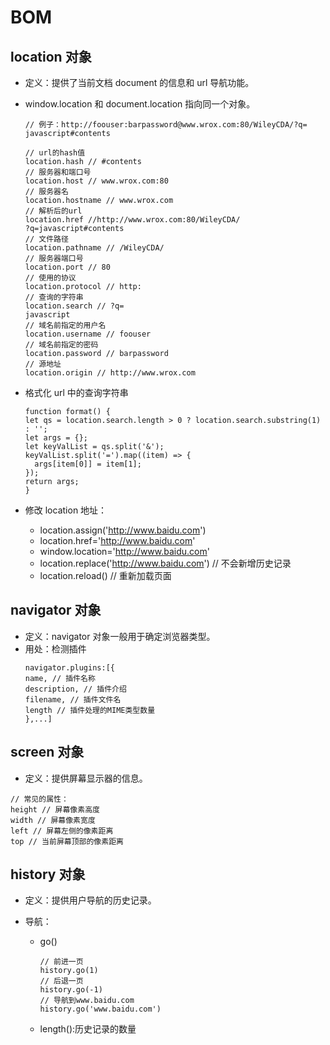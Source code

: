 # BOM

## location 对象

- 定义：提供了当前文档 document 的信息和 url 导航功能。
- window.location 和 document.location 指向同一个对象。

  ```
  // 例子：http://foouser:barpassword@www.wrox.com:80/WileyCDA/?q=
  javascript#contents

  // url的hash值
  location.hash // #contents
  // 服务器和端口号
  location.host // www.wrox.com:80
  // 服务器名
  location.hostname // www.wrox.com
  // 解析后的url
  location.href //http://www.wrox.com:80/WileyCDA/
  ?q=javascript#contents
  // 文件路径
  location.pathname // /WileyCDA/
  // 服务器端口号
  location.port // 80
  // 使用的协议
  location.protocol // http:
  // 查询的字符串
  location.search // ?q=
  javascript
  // 域名前指定的用户名
  location.username // foouser
  // 域名前指定的密码
  location.password // barpassword
  // 源地址
  location.origin // http://www.wrox.com
  ```

- 格式化 url 中的查询字符串

  ```
  function format() {
  let qs = location.search.length > 0 ? location.search.substring(1) : '';
  let args = {};
  let keyValList = qs.split('&');
  keyValList.split('=').map((item) => {
    args[item[0]] = item[1];
  });
  return args;
  }
  ```

- 修改 location 地址：
  - location.assign('http://www.baidu.com')
  - location.href='http://www.baidu.com'
  - window.location='http://www.baidu.com'
  - location.replace('http://www.baidu.com') // 不会新增历史记录
  - location.reload() // 重新加载页面

## navigator 对象

- 定义：navigator 对象一般用于确定浏览器类型。
- 用处：检测插件
  ```
  navigator.plugins:[{
  name, // 插件名称
  description, // 插件介绍
  filename, // 插件文件名
  length // 插件处理的MIME类型数量
  },...]
  ```

## screen 对象

- 定义：提供屏幕显示器的信息。

```
// 常见的属性：
height // 屏幕像素高度
width // 屏幕像素宽度
left // 屏幕左侧的像素距离
top // 当前屏幕顶部的像素距离
```

## history 对象

- 定义：提供用户导航的历史记录。
- 导航：

  - go()

    ```
    // 前进一页
    history.go(1)
    // 后退一页
    history.go(-1)
    // 导航到www.baidu.com
    history.go('www.baidu.com')
    ```

  - length():历史记录的数量
